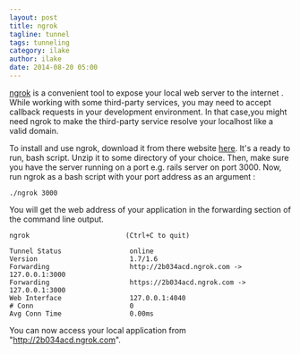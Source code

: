 ```yaml
---
layout: post
title: ngrok
tagline: tunnel
tags: tunneling
category: ilake
author: ilake
date: 2014-08-20 05:00
---
```

[ngrok][1] is a convenient tool to expose your local web server to the internet . While working with some third-party services, you may need to accept callback requests in your development environment. In that case,you might need ngrok to make the third-party service resolve your localhost like a valid domain.

To install and use ngrok, download it from there website [here][2]. It's a ready to run, bash script. Unzip it to some directory of your choice. Then, make sure you have the server running on a port e.g. rails server on port 3000. Now, run ngrok as a bash script with your port address as an argument :

	./ngrok 3000

You will get the web address of your application in the forwarding section of the command line output.

	ngrok                        (Ctrl+C to quit)

	Tunnel Status                 online
	Version                       1.7/1.6
	Forwarding                    http://2b034acd.ngrok.com -> 127.0.0.1:3000
	Forwarding                    https://2b034acd.ngrok.com -> 127.0.0.1:3000
	Web Interface                 127.0.0.1:4040
	# Conn                        0
	Avg Conn Time                 0.00ms

You can now access your local application from "http://2b034acd.ngrok.com".

[1]: https://ngrok.com
[2]: https://ngrok.com/download